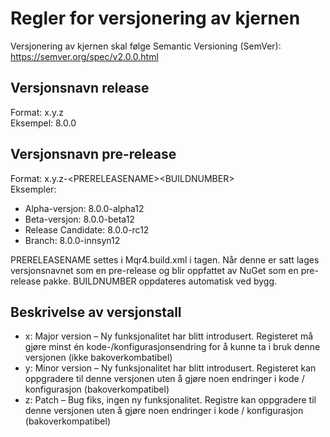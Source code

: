 # Regler for versjonering av kjernen
Versjonering av kjernen skal følge Semantic Versioning (SemVer): https://semver.org/spec/v2.0.0.html

## Versjonsnavn release
Format: x.y.z  
Eksempel: 8.0.0

## Versjonsnavn pre-release
Format: x.y.z-\<PRERELEASENAME>\<BUILDNUMBER>  
Eksempler:
- Alpha-versjon: 8.0.0-alpha12
- Beta-versjon: 8.0.0-beta12
- Release Candidate: 8.0.0-rc12
- Branch: 8.0.0-innsyn12

PRERELEASENAME settes i Mqr4.build.xml i <PrereleaseName> tagen. Når denne er satt lages versjonsnavnet som en pre-release og blir oppfattet av NuGet som en pre-release pakke. BUILDNUMBER oppdateres automatisk ved bygg.

## Beskrivelse av versjonstall
- x: Major version – Ny funksjonalitet har blitt introdusert. Registeret må gjøre minst én kode-/konfigurasjonsendring for å kunne ta i bruk denne versjonen (ikke bakoverkombatibel)
- y: Minor version – Ny funksjonalitet har blitt introdusert. Registeret kan oppgradere til denne versjonen uten å gjøre noen endringer i kode / konfigurasjon (bakoverkompatibel)
- z: Patch – Bug fiks, ingen ny funksjonalitet. Registre kan oppgradere til denne versjonen uten å gjøre noen endringer i kode  / konfigurasjon (bakoverkompatibel)
